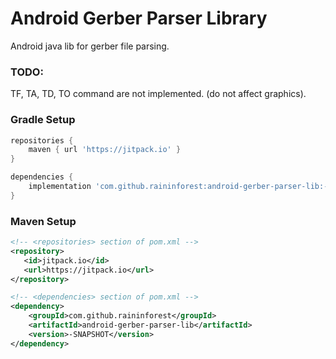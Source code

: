 # Android Gerber Parser Library
Android java lib for gerber file parsing.

### TODO:
TF, TA, TD, TO command are not implemented. (do not affect graphics).

### Gradle Setup

```gradle
repositories {
    maven { url 'https://jitpack.io' }
}

dependencies {
    implementation 'com.github.raininforest:android-gerber-parser-lib:-SNAPSHOT'
}
```

### Maven Setup

```xml
<!-- <repositories> section of pom.xml -->
<repository>
   <id>jitpack.io</id>
   <url>https://jitpack.io</url>
</repository>

<!-- <dependencies> section of pom.xml -->
<dependency>
    <groupId>com.github.raininforest</groupId>
    <artifactId>android-gerber-parser-lib</artifactId>
    <version>-SNAPSHOT</version>
</dependency>
```
